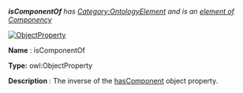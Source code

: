 ___isComponentOf__ 
 has
 [Category:OntologyElement](../../Category/OntologyElement "Category:OntologyElement") 
 and is an
 [element of](../../Property/ElementOf "Property:ElementOf") 
[Componency](../../Submissions/Componency "Submissions:Componency")_




  





[![ObjectProperty](../../images/thumb/c/c3/ObjectProperty.gif/45px-ObjectProperty.gif)](../../Image/ObjectProperty.gif "ObjectProperty")


__Name__ 
 : isComponentOf
 



__Type:__ 
 owl:ObjectProperty
 



__Description__ 
 : The inverse of the
 [hasComponent](../../Submissions/AOS_AGROVOC_Concept_Server_fundation_ontology_model/hasComponent "Submissions:Componency/hasComponent") 
 object property.